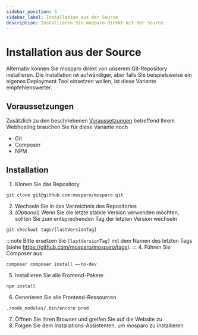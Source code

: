 ```yaml
---
sidebar_position: 3
sidebar_label: Installation aus der Source
description: Installieren Sie mosparo direkt mit der Source.
---
```


# Installation aus der Source

Alternativ können Sie mosparo direkt von unserem Git-Repository installieren. Die Installation ist aufwändiger, aber falls Sie beispielsweise ein eigenes Deployment Tool einsetzen wollen, ist diese Variante empfehlenswerter.

## Voraussetzungen

Zusätzlich zu den beschriebenen [Voraussetzungen](../requirements/) betreffend Ihrem Webhosting brauchen Sie für diese Variante noch
- Git
- Composer
- NPM

## Installation

1. Klonen Sie das Repository
```
git clone git@github.com:mosparo/mosparo.git
```
2. Wechseln Sie in das Verzeichnis des Repositories
3. _(Optional)_ Wenn Sie die letzte stabile Version verwenden möchten, sollten Sie zum entsprechenden Tag der letzten Version wechseln
```
git checkout tags/[lastVersionTag]
```
:::note
Bitte ersetzen Sie `[lastVersionTag]` mit dem Namen des letzten Tags (siehe https://github.com/mosparo/mosparo/tags).
:::
4. Führen Sie Composer aus 
```
composer composer install –-no-dev
```
5. Installieren Sie alle Frontend-Pakete
```
npm install
```
6. Generieren Sie alle Frontend-Ressourcen
```
./node_modules/.bin/encore prod
```
7. Öffnen Sie Ihren Browser und greifen Sie auf die Website zu
8. Folgen Sie dem Installations-Assistenten, um mosparo zu installieren
